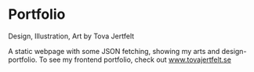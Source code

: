 # Portfolio
Design, Illustration, Art by Tova Jertfelt

A static webpage with some JSON fetching, showing my arts and design-portfolio.
To see my frontend portfolio, check out www.tovajertfelt.se

